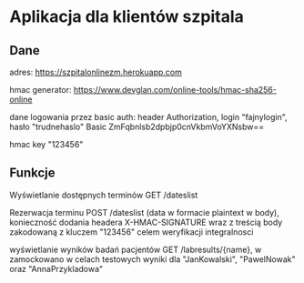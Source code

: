 # Aplikacja dla klientów szpitala

## Dane
adres: https://szpitalonlinezm.herokuapp.com

hmac generator: https://www.devglan.com/online-tools/hmac-sha256-online

dane logowania przez basic auth: header Authorization, login "fajnylogin", hasło "trudnehaslo"
Basic ZmFqbnlsb2dpbjp0cnVkbmVoYXNsbw==

hmac key "123456"

## Funkcje
Wyświetlanie dostępnych terminów GET /dateslist

Rezerwacja terminu POST /dateslist (data w formacie plaintext w body), konieczność dodania headera X-HMAC-SIGNATURE wraz z treścią body zakodowaną z kluczem "123456" celem weryfikacji integralnosci

wyświetlanie wyników badań pacjentów GET /labresults/{name}, w zamockowano w celach testowych wyniki dla "JanKowalski", "PawelNowak" oraz "AnnaPrzykladowa"


